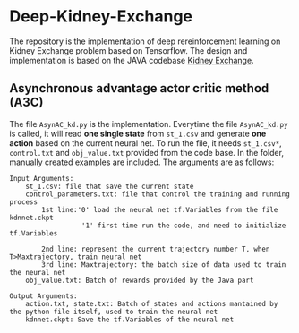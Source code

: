 # Deep-Kidney-Exchange
The repository is the implementation of deep rereinforcement learning on Kidney Exchange problem based on Tensorflow. The design and implementation is based on the JAVA codebase [Kidney Exchange](https://github.com/JohnDickerson/KidneyExchange).
## Asynchronous advantage actor critic method (A3C)
The file `AsynAC_kd.py` is the implementation. Everytime the file `AsynAC_kd.py` is called, it will read **one single state** from `st_1.csv` and generate **one action** based on the current neural net. To run the file, it needs `st_1.csv*`, `control.txt` and `obj_value.txt` provided from the code base. In the folder, manually created examples are included. The arguments are as follows:
```
Input Arguments:
	st_1.csv: file that save the current state
	control_parameters.txt: file that control the training and running process
		1st line:'0' load the neural net tf.Variables from the file kdnnet.ckpt
		          '1' first time run the code, and need to initialize tf.Variables

		2nd line: represent the current trajectory number T, when T>Maxtrajectory, train neural net
		3rd line: Maxtrajectory: the batch size of data used to train the neural net
	obj_value.txt: Batch of rewards provided by the Java part

Output Arguments:
	action.txt, state.txt: Batch of states and actions mantained by the python file itself, used to train the neural net
	kdnnet.ckpt: Save the tf.Variables of the neural net
  ```
